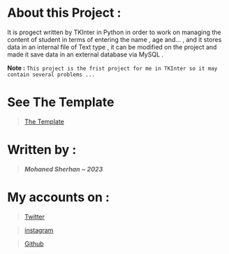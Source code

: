 # **About this Project :**

It is progect written by TKInter in Python in order to work on managing the content of student in terms of entering the name , age and... , and it stores data in an internal file of Text type , it can be modified on the project and made it save data in an external database via MySQL .

**Note :** `This project is the frist project for me in TKInter so it may contain several problems ...`

# **See The Template**
>[The Template](https://mohaned2023.github.io/HTML_And_CSS_Template_Two/)

# **Written by** :
> ___Mohaned Sherhan ~ 2023___

# **My accounts on :**
>[Twitter](https://twitter.com/MrX2023M?t=rHyMHB151bMLMsc94DkKvg&s=09)

>[instagram](https://instagram.com/mr.lxzl?inshid=YmMyMTA2M2Y)

>[Github](https://github.com/Mohaned2023)
